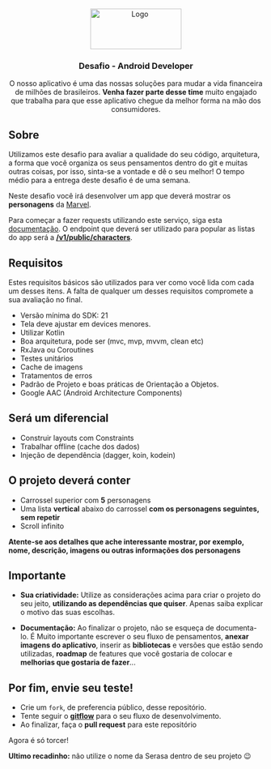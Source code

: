 <!-- Header-->
<br />
<p align="center">
  <a href="https://github.com/serasaconsumidorbr/desafio-mobile-iOS">
    <img src="https://turismoemfoco.com.br/v1/wp-content/uploads/2020/05/serasa-logo-nova22.png" alt="Logo" width="180" height="80">
  </a>

  <h3 align="center">Desafio - Android Developer </h3>

  <p align="center">
    O nosso aplicativo é uma das nossas soluções para mudar a vida financeira de milhões de brasileiros. <b>Venha fazer parte desse time</b> muito engajado que
  trabalha para que esse aplicativo chegue da melhor forma na mão dos consumidores.
  </p>
</p>

## Sobre
<p> Utilizamos este desafio para avaliar a qualidade do seu código, arquitetura, a forma que você organiza os seus pensamentos dentro do git e muitas outras coisas, por isso, sinta-se a vontade e dê o seu melhor! O tempo médio para a entrega deste desafio é de uma semana.</p>

<p>Neste desafio você irá desenvolver um app que deverá mostrar os <b>personagens</b> da <a href="https://www.marvel.com/characters">Marvel</a>. 
  
<p>Para começar a fazer requests utilizando este serviço, siga esta <a href="https://developer.marvel.com/documentation/authorization">documentação</a>. O endpoint que deverá ser utilizado para popular as listas do app será a <b><a href="https://developer.marvel.com/docs#!/public/getCreatorCollection_get_0">/v1/public/characters</a></b>. </p>


## Requisitos
<p>Estes requisitos básicos são utilizados para ver como você lida com cada um desses itens. A falta de qualquer um desses requisitos compromete a sua avaliação no final.</p>


- Versão mínima do SDK: 21
- Tela deve ajustar em devices menores.
- Utilizar Kotlin
- Boa arquitetura, pode ser (mvc, mvp, mvvm, clean etc)
- RxJava ou Coroutines
- Testes unitários
- Cache de imagens
- Tratamentos de erros
- Padrão de Projeto e boas práticas de Orientação a Objetos.
- Google AAC (Android Architecture Components)

## Será um diferencial 
- Construir layouts com Constraints
- Trabalhar offline (cache dos dados)
- Injeção de dependência (dagger, koin, kodein)

## O projeto deverá conter
* Carrossel superior com **5** personagens
* Uma lista **vertical** abaixo do carrossel **com os personagens seguintes, sem repetir**
* Scroll infinito

<b>Atente-se aos detalhes que ache interessante mostrar, por exemplo, nome, descrição, imagens ou outras informações dos personagens</b>

## Importante
* **Sua criatividade:** Utilize as considerações acima para criar o projeto do seu jeito, **utilizando as dependências que quiser**. Apenas saiba explicar o motivo das suas escolhas. 

* **Documentação:** Ao finalizar o projeto, não se esqueça de documenta-lo. É Muito importante escrever o seu fluxo de pensamentos, **anexar imagens do aplicativo**, inserir as **bibliotecas** e versões que estão sendo utilizadas, **roadmap** de features que você gostaria de colocar e **melhorias que gostaria de fazer**...

## Por fim, envie seu teste!
* Crie um `fork`, de preferencia público, desse repositório.
* Tente seguir o <b><a href="https://imasters.com.br/agile/fluxo-de-desenvolvimento-com-gitflow#:~:text=Como%20afirma%20Vincent%20Driessen%20(2010,o%20trunk%20e%20o%20branch.">gitflow</a></b> para o seu fluxo de desenvolvimento.
* Ao finalizar, faça o **pull request** para este repositório

Agora é só torcer!

**Ultimo recadinho:** não utilize o nome da Serasa dentro de seu projeto 😉
